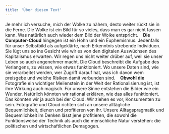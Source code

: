 ```yaml
---
title: 'Über diesen Text'
---
```

Je mehr ich versuche, mich der Wolke zu nähern, desto weiter rückt sie in die Ferne. Die Wolke ist ein Bild für so vieles, dass man es gar nicht fassen kann. Was natürlich auch wieder dem Bild der Wolke entspricht. &nbsp;&nbsp;&nbsp;**Die Computer-Cloud** hingegen ist ein Hohn und ein Euphemismus. Jedenfalls für unser Selbstbild als aufgeklärte, nach Erkenntnis strebende Individuen. Sie lügt uns so ins Gesicht wie wir es von den digitalen Auswüchsen des Kapitalismus erwarten. Wir regen uns nicht weiter drüber auf, weil sie unser Leben so auch angenehmer macht. Die Cloud beschreibt die Aufgabe des Verlangens, zu wissen, wie etwas funktioniert. Wo unsere Daten sind, wie sie verarbeitet werden, wer Zugriff darauf hat, was ich davon wem preisgebe und welche Risiken damit verbunden sind. &nbsp;&nbsp;&nbsp;**Obwohl die** Fotografie ein wichtiger Meilenstein in der Welt der Rationalisierung ist, ist ihre Wirkung auch magisch. Für unsere Sinne entstehen die Bilder wie ein Wunder. Natürlich könnten wir rational erklären, wie das alles funktioniert. Das könnten wir ja auch bei der Cloud. Wir ziehen es vor, Konsumenten zu sein. Fotografie und Cloud richten sich an unsere alltägliche Bequemlichkeit, dienen und profitieren von ihr. Unsere Alltagspragmatik und Bequemlichkeit im Denken lässt jene profitieren, die sowohl die Funktionsweise der Technik als auch die menschliche Natur verstehen: die politischen und wirtschaftlichen Demagogen.


